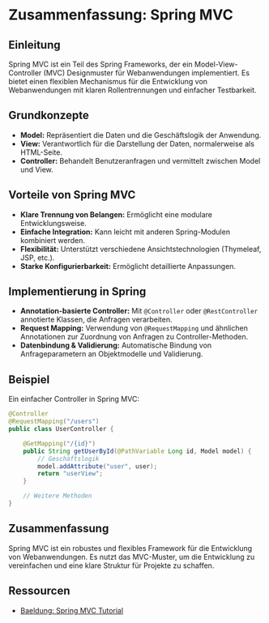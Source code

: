 
# Zusammenfassung: Spring MVC

## Einleitung
Spring MVC ist ein Teil des Spring Frameworks, der ein Model-View-Controller (MVC) Designmuster für Webanwendungen implementiert. Es bietet einen flexiblen Mechanismus für die Entwicklung von Webanwendungen mit klaren Rollentrennungen und einfacher Testbarkeit.

## Grundkonzepte
- **Model:** Repräsentiert die Daten und die Geschäftslogik der Anwendung.
- **View:** Verantwortlich für die Darstellung der Daten, normalerweise als HTML-Seite.
- **Controller:** Behandelt Benutzeranfragen und vermittelt zwischen Model und View.

## Vorteile von Spring MVC
- **Klare Trennung von Belangen:** Ermöglicht eine modulare Entwicklungsweise.
- **Einfache Integration:** Kann leicht mit anderen Spring-Modulen kombiniert werden.
- **Flexibilität:** Unterstützt verschiedene Ansichtstechnologien (Thymeleaf, JSP, etc.).
- **Starke Konfigurierbarkeit:** Ermöglicht detaillierte Anpassungen.

## Implementierung in Spring
- **Annotation-basierte Controller:** Mit `@Controller` oder `@RestController` annotierte Klassen, die Anfragen verarbeiten.
- **Request Mapping:** Verwendung von `@RequestMapping` und ähnlichen Annotationen zur Zuordnung von Anfragen zu Controller-Methoden.
- **Datenbindung & Validierung:** Automatische Bindung von Anfrageparametern an Objektmodelle und Validierung.

## Beispiel
Ein einfacher Controller in Spring MVC:

```java
@Controller
@RequestMapping("/users")
public class UserController {

    @GetMapping("/{id}")
    public String getUserById(@PathVariable Long id, Model model) {
        // Geschäftslogik
        model.addAttribute("user", user);
        return "userView";
    }

    // Weitere Methoden
}
```

## Zusammenfassung
Spring MVC ist ein robustes und flexibles Framework für die Entwicklung von Webanwendungen. Es nutzt das MVC-Muster, um die Entwicklung zu vereinfachen und eine klare Struktur für Projekte zu schaffen.

## Ressourcen
- [Baeldung: Spring MVC Tutorial](https://www.baeldung.com/spring-mvc)
